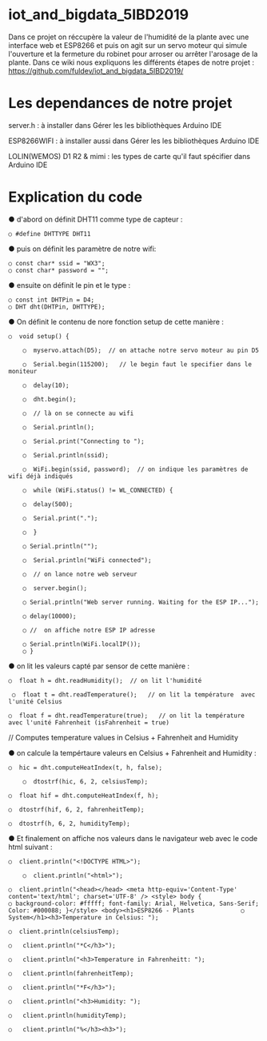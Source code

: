 # iot_and_bigdata_5IBD2019
Dans ce projet on réccupère la valeur de l'humidité de la plante avec une interface web et ESP8266 et puis on agit sur un servo moteur qui simule l'ouverture et la fermeture du robinet pour arroser ou arrêter l'arosage de la plante.
Dans ce wiki nous expliquons les différents étapes de notre projet : 
https://github.com/fuldev/iot_and_bigdata_5IBD2019/


# Les dependances de notre projet


server.h    : à installer dans Gérer les les bibliothèques Arduino IDE 

ESP8266WIFI   : à installer aussi dans Gérer les les bibliothèques Arduino IDE 

LOLIN(WEMOS) D1 R2 & mimi  : les types de carte qu'il faut spécifier dans Arduino IDE


# Explication du code 

● d'abord on définit DHT11 comme type de capteur : 
>		
	○ #define DHTTYPE DHT11 
  

● puis  on définit les paramètre de notre wifi: 
>		
	○ const char* ssid = "WX3"; 
	○ const char* password = "";
	
● ensuite on définit le pin et le type  : 
>		
	○ const int DHTPin = D4;
	○ DHT dht(DHTPin, DHTTYPE);

● On définit le contenu de nore fonction setup de cette manière  : 
>		
	○  void setup() {
 
        ○  myservo.attach(D5);  // on attache notre servo moteur au pin D5

        ○  Serial.begin(115200);   // le begin faut le specifier dans le moniteur 
  
        ○  delay(10);

        ○  dht.begin();
  
        ○  // là on se connecte au wifi
 
        ○  Serial.println();
  
        ○  Serial.print("Connecting to ");
  
        ○  Serial.println(ssid);  
  
        ○  WiFi.begin(ssid, password);  // on indique les paramètres de wifi déjà indiqués
  
        ○  while (WiFi.status() != WL_CONNECTED) {
  
        ○  delay(500);
      
        ○  Serial.print(".");
 
        ○  }
	
        ○ Serial.println("");
  
        ○  Serial.println("WiFi connected");
  
        ○  // on lance notre web serveur
 
        ○  server.begin();
  
        ○ Serial.println("Web server running. Waiting for the ESP IP...");
  
        ○ delay(10000);
  
        ○ //  on affiche notre ESP IP adresse
  
        ○ Serial.println(WiFi.localIP());
        ○ }


● on lit les valeurs capté par sensor de cette manière :
>		
	○  float h = dht.readHumidity();  // on lit l'humidité
  
     ○  float t = dht.readTemperature();   // on lit la température  avec l'unité Celsius
	
	○  float f = dht.readTemperature(true);   // on lit la température  avec l'unité Fahrenheit (isFahrenheit = true)

  // Computes temperature values in Celsius + Fahrenheit and Humidity
                    
                         
              
                           
                
              

● on calcule la tempértaure valeurs en Celsius + Fahrenheit and Humidity  :
>		
	○  hic = dht.computeHeatIndex(t, h, false); 
  
        ○  dtostrf(hic, 6, 2, celsiusTemp);
	
	○  float hif = dht.computeHeatIndex(f, h);
	
	○  dtostrf(hif, 6, 2, fahrenheitTemp); 
	
	○  dtostrf(h, 6, 2, humidityTemp);  
	          
	
● Et finalement on affiche nos valeurs dans le navigateur web avec le code html suivant :
>		
	○  client.println("<!DOCTYPE HTML>");
  
        ○  client.println("<html>");
	
	○  client.println("<head></head> <meta http-equiv='Content-Type' content='text/html'; charset='UTF-8' /> <style> body {                 ○ background-color: #fffff; font-family: Arial, Helvetica, Sans-Serif; Color: #000088; }</style> <body><h1>ESP8266 - Plants             ○ System</h1><h3>Temperature in Celsius: ");
	
	○  client.println(celsiusTemp);
	
	○   client.println("*C</h3>"); 	
	
	○   client.println("<h3>Temperature in Fahrenheitt: ");
	
	○   client.println(fahrenheitTemp);
	
	○   client.println("*F</h3>");
	
	○   client.println("<h3>Humidity: ");
	
	○   client.println(humidityTemp);
	
	○   client.println("%</h3><h3>");
	

	
	
